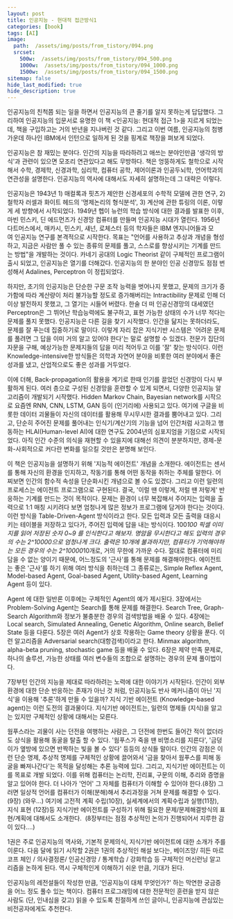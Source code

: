 ```yaml
---
layout: post
title: 인공지능 - 현대적 접근방식1
categories: [book]
tags: [AI]
image:
  path:  /assets/img/posts/from_tistory/094.png
  srcset:
    500w:  /assets/img/posts/from_tistory/094_500.png
    1000w:  /assets/img/posts/from_tistory/094_1000.png
    1500w:  /assets/img/posts/from_tistory/094_1500.png
sitemap: false
hide_last_modified: true
hide_description: true
---
```



  


인공지능의 친척쯤 되는 일을 하면서 인공지능의 큰 줄기를 알지 못하는게 답답했다. 그리하여 인공지능의 입문서로 유명한 이 책 <인공지능: 현대적 접근 1\>을 지르게 되었는데, 책을 구입하고는 거의 반년을 지나버린 것 같다. 그리고 이번 여름, 인공지능의 첨병 가운데 하나인 IBM에서 인턴으로 일하게 된 것을 핑계로 책장을 펴보게 되었다.

  


  


인공지능은 참 재밌는 분야다. 인간의 지능을 따라하려고 애쓰는 분야인만큼 '생각의 방식'과 관련이 있으면 모조리 연관있다고 해도 무방하다. 책은 엉뚱하게도 철학으로 시작해서 수학, 경제학, 신경과학, 심리학, 컴퓨터 공학, 제어이론과 인공두뇌학, 언어학과의 연관성을 설명한다. 인공지능의 역사에 대해서도 자세히 설명하는데 그 대략은 이렇다. 

  


인공지능은 1943년 1) 매컬록과 핏츠가 제안한 신경세포의 수학적 모델에 관한 연구, 2) 철학자 러셀과 화이트 헤드의 '명제논리의 형식분석', 3) 계산에 관한 튜링의 이론, 이렇게 세 방향에서 시작되었다. 1949년 헵이 뉴런의 학습 방식에 대한 결과를 발표한 이후, 마빈 민스키, 딘 에드먼즈가 신경망 컴퓨터를 만들며 인공지능 시대가 열린다. 1956년 다트머스에서, 매카시, 민스키, 섀넌, 로체스터 등의 학자들은 IBM 엔지니어들과 모여 인공지능 연구를 본격적으로 시작한다. 목표는 "언어를 사용하고 추상과 개념을 형성하고, 지금은 사람만 풀 수 있는 종류의 문제를 풀고, 스스로를 향상시키는 기계를 만드는 방법"을 개발하는 것이다. 카네기 공대의 Logic Theorist 같이 구체적인 프로그램이 출시 되었고, 인공지능은 열기를 더해갔다. 인공지능의 한 분야인 인공 신경망도 점점 번성해서 Adalines, Perceptron 이 정립되었다.

  


하지만, 초기의 인공지능은 단순한 구문 조작 능력을 벗어나지 못했고, 문제의 크기가 증가함에 따라 계산량이 처리 불가능할 정도로 증가해버리는 Intractibility 문제로 인해 더 이상 발전하지 못했고, 그 열기는 시들어 버렸다. 한술 더 떠 인공신경망의 대세였던 Perceptron은 그 뛰어난 학습능력에도 불구하고, 표현 가능한 상태의 수가 너무 적다는 문제를 풀지 못했다. 인공지능은 다른 길을 찾기 시작했다. 인간을 닮지는 못하더라도, 문제를 잘 푸는데 집중하기로 말이다. 이렇게 자리 잡은 지식기반 시스템은 '어려운 문제를 풀려면 그 답을 이미 거의 알고 있어야 한다'는 말로 설명할 수 있겠다. 전문가 집단의 자문을 구해, 예상가능한 문제지들의 답을 미리 적어두고 이를 '잘' 찾는 방식이다. 이런 Knowledge-intensive한 방식들은 의학과 자연어 분야을 비롯한 여러 분야에서 좋은 성과를 냈고, 산업적으로도 좋은 성과를 거두었다.

  


이에 더해, Back-propagation의 활용을 계기로 한때 인기를 끌었던 신경망이 다시 부활하게 된다. 여러 층으로 구성된 신경망을 훈련할 수 있게 되면서, 다양한 인공지능 알고리즘이 개발되기 시작했다. Hidden Markov Chain, Bayesian network를 시작으로 요즘엔 RNN, CNN, LSTM, GAN 등이 (인기리에) 사용되고 있다. 여기에 구글을 비롯한 데이터 괴물들이 자신의 데이터를 활용해 무시무시한 결과를 뿜어내고 있다. 그리고, 단순히 주어진 문제를 풀어내는 인식기/계산기의 기능을 넘어 인간처럼 사고하고 행동하는 HLAI(Human-level AI)에 대한 연구도 2004년의 심포지엄을 기점으로 시작되었다. 아직 인간 수준의 의식을 재현할 수 있을지에 대해선 의견이 분분하지만, 경제-문화-사회적으로 커다란 변화를 일으킬 것만은 분명해 보인다.

  


  


이 책은 인공지능을 설명하기 위해 '지능적 에이전트' 개념을 소개한다. 에이전트는 센서를 통해 자신의 환경을 인지하고, 작동기를 통해 어떤 동작을 취하는 주체를 말한다. 어찌보면 인간의 함수적 속성을 단순화시킨 개념으로 볼 수도 있겠다. 그리고 이런 일련의 프로세스는 에이전트 프로그램으로 구현된다. 결국, '이럴 땐 이렇게, 저럴 땐 저렇게' 반응하는 기계를 만드는 것이 목적이다. 문제는 환경이 너무 복잡해서 주어지는 입력을 출력으로 1:1 매칭 시키려다 보면 엄청나게 많은 정보가 프로그램에 담겨야 한다는 것이다. 이런 방식을 Table-Driven-Agent 방식이라고 한다. 모든 입력과 모든 출력을 대응시키는 테이블을 저장하고 있다가, 주어진 입력에 답을 내는 방식이다. 100*100 픽셀 이미지를 읽어 저장된 숫자 0~9 를 인식한다고 해보자. 명암을 무시한다고 해도 입력의 경우의 수는 2^10000으로 엄청나게 크다. 출력은 10개에 불과하지만, 컴퓨터가 기억해야하는 모든 경우의 수는 2^10000*10개로, 거의 무한에 가까운 수다. 절대로 컴퓨터에 미리 담을 수 없는 양이기 때문에, 어느정도의 '근사'를 통해 문제를 해결해야한다. 에이전트는 좋은 '근사'를 하기 위해 여러 방식을 취하는데 그 종류로는, Simple Reflex Agent, Model-based Agent, Goal-based Agent, Utility-based Agent, Learning Agent 등이 있다.

  


Agent 에 대한 일반론 이후에는 구체적인 Agent의 예가 제시된다. 3장에서는 Problem-Solving Agent는 Search를 통해 문제를 해결한다. Search Tree, Graph-Search Algorithm와 정보가 불충분한 경우의 검색방법을 배울 수 있다. 4장에는 Local search, Simulated Annealing, Genetic Algorithm, Online search, Belief State 등을 다룬다. 5장은 여러 Agent가 상호 작용하는 Game theory 상황을 푼다. 이런 알고리즘을 Adversarial search(대항검색)이라고 한다. Minmax algorithm, alpha-beta pruning, stochastic game 등을 배울 수 있다. 6장은 제약 만족 문제로, 하나의 솔루션, 가능한 상태를 여러 변수들의 조합으로 설명하는 경우의 문제 풀이법이다. 

  


7장부턴 인간의 지능을 제대로 따라하려는 노력에 대한 이야기가 시작된다. 인간이 외부 환경에 대한 단순 반응하는 존재가 아닌 것 처럼, 인공지능도 반사 메커니즘이 아닌 '지식'을 이용해 '추론'하게 만들 수 있을까? 지식 기반 에이전트 (Knowledge-based agent)는 이런 도전의 결과물이다. 지식기반 에이전트는, 일련의 명제들 (지식)을 알고는 있지만 구체적인 상황에 대해서는 모른다. 

  


웜푸스라는 괴물이 사는 던전을 여행하는 사람은, 그 던전에 한번도 들어간 적이 없더라도 상식을 활용해 동굴을 탈출 할 수 있다. '웜푸스가 죽을 땐 비명소리를 지른다', '금덩이가 옆방에 있으면 반짝하는 빛을 볼 수 있다' 등등의 상식들 말이다. 인간의 강점은 이런 단순 명제, 추상적 명제를 구체적인 상황에 끌어와서 '금을 찾아서 웜푸스를 피해 동굴을 빠져나간다'는 목적을 달성해는 추론 능력에 있다. 그리고, 지식기반 에이전트는 이를 목표로 개발 되었다. 이를 위해 컴퓨터는 논리학, 진리표, 구문의 이해, 추리와 증명을 알고 있어야 한다. 더 나아가 '언어' 그 자체를 컴퓨터가 이해할 수 있어야 한다.(8장) 그러면 일상적 언어를 컴퓨터가 이해(분해)해서 추리과정을 거쳐 문제를 해결할 수 있다.(9장) (와우...) 여기에 고전적 계획 수립(10장), 실세계에서의 계획수립과 실행(11장), 지식 표현 (12장)등 지식기반 에이전트를 구성하기 위해 필요한 문제/문제해결방식의 표현/계획에 대해서도 소개한다.  (8장부터는 점점 추상적인 논의가 진행되어서 지루한 감이 있다....)

  


  


1권은 주로 인공지능의 역사와, 기본적 문제의식, 지식기반 에이전트에 대한 소개가 주를 이룬다. 다음 달에 읽기 시작할 2권은 1권의 추상적인 해설 보다는, 베이즈망/ 히든 마르코프 체인 / 의사결정론/ 인공신경망 / 통계학습 / 강화학습 등 구체적인 머신런닝 알고리즘을 논하게 된다. 역시 구체적인게 이해하기 쉬운 만큼, 기대가 된다. 

  


  


인공지능의 레전설들이 작성한 만큼, '인공지능이 대체 무엇인가?' 하는 막연한 궁금증을 어느 정도 풀수 있는 책이다. 컴퓨터 프로그래밍에 대한 전문적인 훈련을 받지 않은 사람도 (단, 인내심을 갖고) 읽을 수 있도록 친절하게 쓰인 글이니, 인공지능에 관심있는 비전공자에게도 추천한다.  


  


